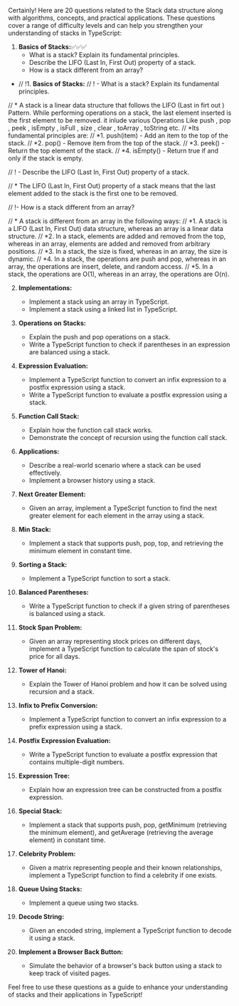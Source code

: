 Certainly! Here are 20 questions related to the Stack data structure along with algorithms, concepts, and practical applications. These questions cover a range of difficulty levels and can help you strengthen your understanding of stacks in TypeScript:

1. **Basics of Stacks:**✅✅✅
   - What is a stack? Explain its fundamental principles.
   - Describe the LIFO (Last In, First Out) property of a stack.
   - How is a stack different from an array?

 * // !1. **Basics of Stacks:**
//  !  - What is a stack? Explain its fundamental principles.

// * A stack is a linear data structure that follows the LIFO (Last in firt out ) Pattern. While performing operations on a stack, the last element inserted is the first element to be removed. it inlude various Operations Like push , pop , peek , isEmpty , isFull , size , clear , toArray , toString etc.
// *Its fundamental principles are:
// *1. push(item) - Add an item to the top of the stack.
// *2.  pop() - Remove item from the top of the stack.
// *3. peek() - Return the top element  of the stack.
// *4. isEmpty() - Return true if and only if the stack is empty.

//   ! - Describe the LIFO (Last In, First Out) property of a stack.

// * The LIFO (Last In, First Out) property of a stack means that the last element added to the stack is the first one to be removed.

//    !- How is a stack different from an array?

// * A stack is different from an array in the following ways:
// *1. A stack is a LIFO (Last In, First Out) data structure, whereas an array is a linear data structure.
// *2. In a stack, elements are added and removed from the top, whereas in an array, elements are added and removed from arbitrary positions.
// *3. In a stack, the size is fixed, whereas in an array, the size is dynamic.
// *4. In a stack, the operations are push and pop, whereas in an array, the operations are insert, delete, and random access.
// *5. In a stack, the operations are O(1), whereas in an array, the operations are O(n).

2. **Implementations:**
   - Implement a stack using an array in TypeScript.
   - Implement a stack using a linked list in TypeScript.

3. **Operations on Stacks:**
   - Explain the push and pop operations on a stack.
   - Write a TypeScript function to check if parentheses in an expression are balanced using a stack.

4. **Expression Evaluation:**
   - Implement a TypeScript function to convert an infix expression to a postfix expression using a stack.
   - Write a TypeScript function to evaluate a postfix expression using a stack.

5. **Function Call Stack:**
   - Explain how the function call stack works.
   - Demonstrate the concept of recursion using the function call stack.

6. **Applications:**
   - Describe a real-world scenario where a stack can be used effectively.
   - Implement a browser history using a stack.

7. **Next Greater Element:**
   - Given an array, implement a TypeScript function to find the next greater element for each element in the array using a stack.

8. **Min Stack:**
   - Implement a stack that supports push, pop, top, and retrieving the minimum element in constant time.

9. **Sorting a Stack:**
   - Implement a TypeScript function to sort a stack.

10. **Balanced Parentheses:**
    - Write a TypeScript function to check if a given string of parentheses is balanced using a stack.

11. **Stock Span Problem:**
    - Given an array representing stock prices on different days, implement a TypeScript function to calculate the span of stock's price for all days.

12. **Tower of Hanoi:**
    - Explain the Tower of Hanoi problem and how it can be solved using recursion and a stack.

13. **Infix to Prefix Conversion:**
    - Implement a TypeScript function to convert an infix expression to a prefix expression using a stack.

14. **Postfix Expression Evaluation:**
    - Write a TypeScript function to evaluate a postfix expression that contains multiple-digit numbers.

15. **Expression Tree:**
    - Explain how an expression tree can be constructed from a postfix expression.

16. **Special Stack:**
    - Implement a stack that supports push, pop, getMinimum (retrieving the minimum element), and getAverage (retrieving the average element) in constant time.

17. **Celebrity Problem:**
    - Given a matrix representing people and their known relationships, implement a TypeScript function to find a celebrity if one exists.

18. **Queue Using Stacks:**
    - Implement a queue using two stacks.

19. **Decode String:**
    - Given an encoded string, implement a TypeScript function to decode it using a stack.

20. **Implement a Browser Back Button:**
    - Simulate the behavior of a browser's back button using a stack to keep track of visited pages.

Feel free to use these questions as a guide to enhance your understanding of stacks and their applications in TypeScript!